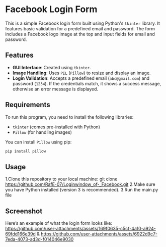 # Facebook Login Form

This is a simple Facebook login form built using Python's `tkinter` library. It features basic validation for a predefined email and password. The form includes a Facebook logo image at the top and input fields for email and password.

## Features

- **GUI Interface**: Created using `tkinter`.
- **Image Handling**: Uses `PIL` (`Pillow`) to resize and display an image.
- **Login Validation**: Accepts a predefined email (`abc@gmail.com`) and password (`1234`). If the credentials match, it shows a success message, otherwise an error message is displayed.

## Requirements

To run this program, you need to install the following libraries:

- `tkinter` (comes pre-installed with Python)
- `Pillow` (for handling images)

You can install `Pillow` using pip:

```bash
pip install pillow
```
## Usage
1.Clone this repository to your local machine:  git clone https://github.com/RafE-07/Loginwindow_of-_Facebook.git
2.Make sure you have Python installed (version 3 is recommended).
3.Run the main.py file

## Screenshot
Here’s an example of what the login form looks like:  https://github.com/user-attachments/assets/169f0635-c5cf-4a10-a924-69fdd166e39d & https://github.com/user-attachments/assets/6922d9c7-7eda-4073-ad3d-f014046e9030


